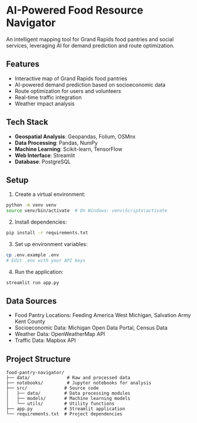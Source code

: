 # AI-Powered Food Resource Navigator

An intelligent mapping tool for Grand Rapids food pantries and social services, leveraging AI for demand prediction and route optimization.

## Features

- Interactive map of Grand Rapids food pantries
- AI-powered demand prediction based on socioeconomic data
- Route optimization for users and volunteers
- Real-time traffic integration
- Weather impact analysis

## Tech Stack

- **Geospatial Analysis**: Geopandas, Folium, OSMnx
- **Data Processing**: Pandas, NumPy
- **Machine Learning**: Scikit-learn, TensorFlow
- **Web Interface**: Streamlit
- **Database**: PostgreSQL

## Setup

1. Create a virtual environment:
```bash
python -m venv venv
source venv/bin/activate  # On Windows: venv\Scripts\activate
```

2. Install dependencies:
```bash
pip install -r requirements.txt
```

3. Set up environment variables:
```bash
cp .env.example .env
# Edit .env with your API keys
```

4. Run the application:
```bash
streamlit run app.py
```

## Data Sources

- Food Pantry Locations: Feeding America West Michigan, Salvation Army Kent County
- Socioeconomic Data: Michigan Open Data Portal, Census Data
- Weather Data: OpenWeatherMap API
- Traffic Data: Mapbox API

## Project Structure

```
food-pantry-navigator/
├── data/              # Raw and processed data
├── notebooks/         # Jupyter notebooks for analysis
├── src/              # Source code
│   ├── data/         # Data processing modules
│   ├── models/       # Machine learning models
│   └── utils/        # Utility functions
├── app.py            # Streamlit application
└── requirements.txt  # Project dependencies
```
